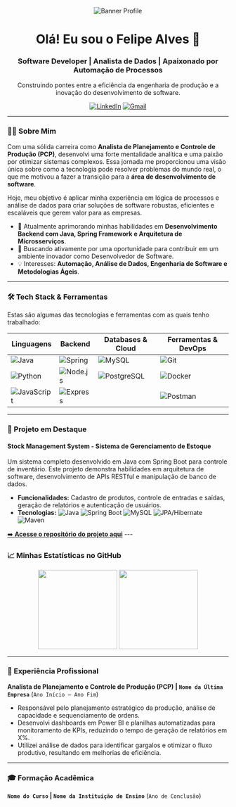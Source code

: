<p align="center">
  <img src="https://i.imgur.com/gmgGf2m.png" alt="Banner Profile"/>
</p>

<div id="header" align="center">
  <h1>Olá! Eu sou o Felipe Alves 👋</h1>
  <h3>Software Developer | Analista de Dados | Apaixonado por Automação de Processos</h3>
  <p>Construindo pontes entre a eficiência da engenharia de produção e a inovação do desenvolvimento de software.</p>
  
  <a href="https://www.linkedin.com/in/seu-usuario-aqui/" target="_blank"><img src="https://img.shields.io/badge/LinkedIn-0077B5?style=for-the-badge&logo=linkedin&logoColor=white" alt="LinkedIn"></a>
  <a href="mailto:rodralves2011@gmail.com" target="_blank"><img src="https://img.shields.io/badge/Gmail-D14836?style=for-the-badge&logo=gmail&logoColor=white" alt="Gmail"></a>
</div>

---

### 👨‍💻 Sobre Mim

Com uma sólida carreira como **Analista de Planejamento e Controle de Produção (PCP)**, desenvolvi uma forte mentalidade analítica e uma paixão por otimizar sistemas complexos. Essa jornada me proporcionou uma visão única sobre como a tecnologia pode resolver problemas do mundo real, o que me motivou a fazer a transição para a **área de desenvolvimento de software**.

Hoje, meu objetivo é aplicar minha experiência em lógica de processos e análise de dados para criar soluções de software robustas, eficientes e escaláveis que gerem valor para as empresas.

- 🌱 Atualmente aprimorando minhas habilidades em **Desenvolvimento Backend com Java, Spring Framework e Arquitetura de Microsserviços**.
- 🚀 Buscando ativamente por uma oportunidade para contribuir em um ambiente inovador como Desenvolvedor de Software.
- 💡 Interesses: **Automação, Análise de Dados, Engenharia de Software e Metodologias Ágeis**.

---

### 🛠️ Tech Stack & Ferramentas

Estas são algumas das tecnologias e ferramentas com as quais tenho trabalhado:

| Linguagens                                                                                                                              | Backend                                                                                                                                                     | Databases & Cloud                                                                                                                                           | Ferramentas & DevOps                                                                                                                                        |
| --------------------------------------------------------------------------------------------------------------------------------------- | ----------------------------------------------------------------------------------------------------------------------------------------------------------- | ----------------------------------------------------------------------------------------------------------------------------------------------------------- | ----------------------------------------------------------------------------------------------------------------------------------------------------------- |
| <img src="https://img.shields.io/badge/Java-ED8B00?style=for-the-badge&logo=openjdk&logoColor=white" alt="Java">                             | <img src="https://img.shields.io/badge/Spring-6DB33F?style=for-the-badge&logo=spring&logoColor=white" alt="Spring">                                           | <img src="https://img.shields.io/badge/MySQL-005C84?style=for-the-badge&logo=mysql&logoColor=white" alt="MySQL">                                             | <img src="https://img.shields.io/badge/GIT-E44C30?style=for-the-badge&logo=git&logoColor=white" alt="Git">                                                   |
| <img src="https://img.shields.io/badge/Python-3776AB?style=for-the-badge&logo=python&logoColor=white" alt="Python">                         | <img src="https://img.shields.io/badge/Node.js-339933?style=for-the-badge&logo=nodedotjs&logoColor=white" alt="Node.js">                                     | <img src="https://img.shields.io/badge/PostgreSQL-316192?style=for-the-badge&logo=postgresql&logoColor=white" alt="PostgreSQL">                             | <img src="https://img.shields.io/badge/Docker-2496ED?style=for-the-badge&logo=docker&logoColor=white" alt="Docker">                                           |
| <img src="https://img.shields.io/badge/JavaScript-F7DF1E?style=for-the-badge&logo=javascript&logoColor=black" alt="JavaScript">             | <img src="https://img.shields.io/badge/Express.js-000000?style=for-the-badge&logo=express&logoColor=white" alt="Express">                                   | | <img src="https://img.shields.io/badge/Postman-FF6C37?style=for-the-badge&logo=Postman&logoColor=white" alt="Postman">                                       |

---

### 🚀 Projeto em Destaque

#### **Stock Management System - Sistema de Gerenciamento de Estoque**

Um sistema completo desenvolvido em Java com Spring Boot para controle de inventário. Este projeto demonstra habilidades em arquitetura de software, desenvolvimento de APIs RESTful e manipulação de banco de dados.

- **Funcionalidades:** Cadastro de produtos, controle de entradas e saídas, geração de relatórios e autenticação de usuários.
- **Tecnologias:**
  ![Java](https://img.shields.io/badge/Java-ED8B00?style=flat&logo=openjdk&logoColor=white)
  ![Spring Boot](https://img.shields.io/badge/Spring%20Boot-6DB33F?style=flat&logo=spring-boot&logoColor=white)
  ![MySQL](https://img.shields.io/badge/MySQL-005C84?style=flat&logo=mysql&logoColor=white)
  ![JPA/Hibernate](https://img.shields.io/badge/Hibernate-59666C?style=flat&logo=hibernate&logoColor=white)
  ![Maven](https://img.shields.io/badge/Maven-C71A36?style=flat&logo=apache-maven&logoColor=white)

[➡️ **Acesse o repositório do projeto aqui**](https://github.com/rodralves2011-debug/stock-management-system) ---

### 📈 Minhas Estatísticas no GitHub

<p align="center">
  <img height="180em" src="https://github-readme-stats.vercel.app/api?username=rodralves2011-debug&show_icons=true&theme=dracula&include_all_commits=true&count_private=true"/>
  <img height="180em" src="https://github-readme-stats.vercel.app/api/top-langs/?username=rodralves2011-debug&layout=compact&langs_count=8&theme=dracula"/>
</p>

---

### 💼 Experiência Profissional

**Analista de Planejamento e Controle de Produção (PCP) | `Nome da Última Empresa`** (`Ano Início – Ano Fim`)
- Responsável pelo planejamento estratégico da produção, análise de capacidade e sequenciamento de ordens.
- Desenvolvi dashboards em Power BI e planilhas automatizadas para monitoramento de KPIs, reduzindo o tempo de geração de relatórios em X%.
- Utilizei análise de dados para identificar gargalos e otimizar o fluxo produtivo, resultando em melhorias de eficiência.

---

### 🎓 Formação Acadêmica

**`Nome do Curso` | `Nome da Instituição de Ensino`** (`Ano de Conclusão`)
